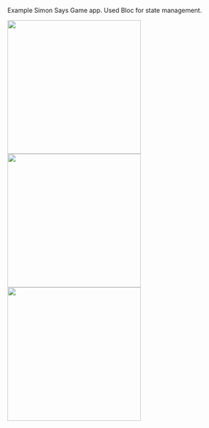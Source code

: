 Example Simon Says Game app.
Used Bloc for state management.

<img src="https://user-images.githubusercontent.com/128369412/236230249-9e937468-6245-4f0a-a8bc-49e2a6a0d289.jpg" width="300px"/>  <img src="https://user-images.githubusercontent.com/128369412/236230317-bfa2b08c-ddc9-4336-8bed-c036fbb2dad5.jpg" width="300px"/>  <img src="https://user-images.githubusercontent.com/128369412/236230352-4ea8e8c6-2cc3-4d9d-976b-fb44c1342c7b.jpg" width="300px"/>
